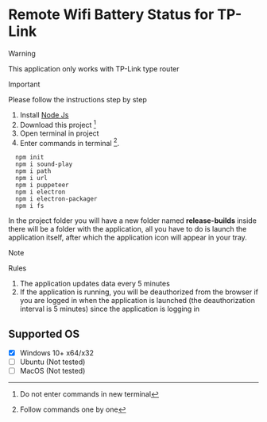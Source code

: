 # Remote Wifi Battery Status for TP-Link

> [!WARNING]
> This application only works with TP-Link type router

> [!IMPORTANT]
> Please follow the instructions step by step

1. Install [Node Js]([https://pages.github.com/](https://nodejs.org/en/download/package-manager))
2. Download this project [^1]
3. Open terminal in project
4. Enter commands in terminal [^2].

[^1]: Do not enter commands in new terminal
[^2]: Follow commands one by one
```
  npm init
  npm i sound-play
  npm i path
  npm i url
  npm i puppeteer
  npm i electron
  npm i electron-packager
  npm i fs
```

In the project folder you will have a new folder named **release-builds** inside there will be a folder with the application, all you have to do is launch the application itself, after which the application icon will appear in your tray.

> [!NOTE]
> Rules
> 1. The application updates data every 5 minutes
> 2. If the application is running, you will be deauthorized from the browser if you are logged in when the application is launched (the deauthorization interval is 5 minutes) since the application is logging in

## Supported OS
- [x] Windows 10+ x64/x32
- [ ] Ubuntu (Not tested)
- [ ] MacOS (Not tested)
